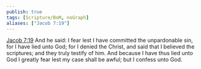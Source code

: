 ```yaml
---
publish: true
tags: [Scripture/BoM, noGraph]
aliases: ["Jacob 7:19"]
---
```

[Jacob 7:19](https://churchofjesuschrist.org/study/scriptures/bofm/jacob/7?lang=eng&id=p19#p19) And he said: I fear lest I have committed the unpardonable sin, for I have lied unto God; for I denied the Christ, and said that I believed the scriptures; and they truly testify of him. And because I have thus lied unto God I greatly fear lest my case shall be awful; but I confess unto God.
